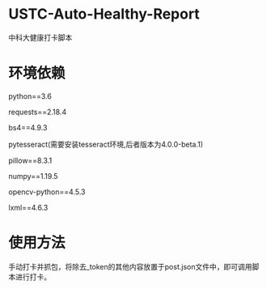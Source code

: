 # USTC-Auto-Healthy-Report
中科大健康打卡脚本

# 环境依赖

python==3.6

requests==2.18.4

bs4==4.9.3

pytesseract(需要安装tesseract环境,后者版本为4.0.0-beta.1)

pillow==8.3.1

numpy==1.19.5

opencv-python==4.5.3

lxml==4.6.3

# 使用方法

手动打卡并抓包，将除去_token的其他内容放置于post.json文件中，即可调用脚本进行打卡。

